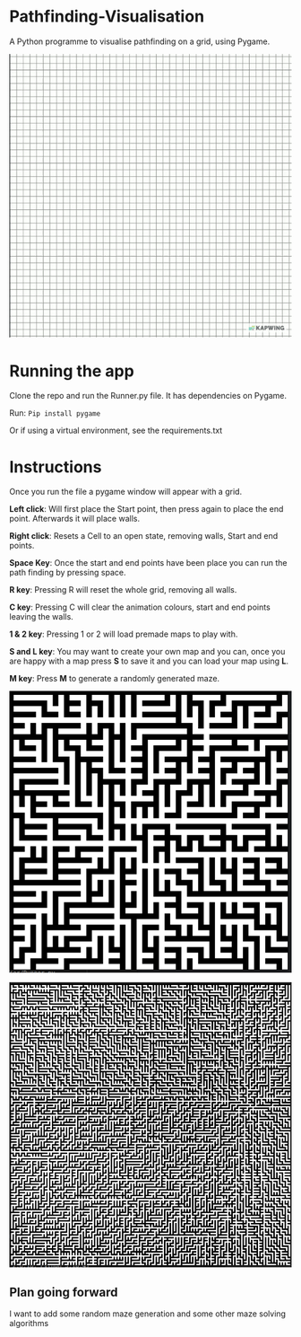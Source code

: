 # Pathfinding-Visualisation
A Python programme to visualise pathfinding on a grid, using Pygame. 

![ Alt text](https://github.com/smithc36-tcd/Pathfinding-Visualisation/blob/master/Images/PathFinder.gif)

# Running the app 
Clone the repo and run the Runner.py file.
It has dependencies on Pygame.
 
Run: 
`Pip install pygame`

Or if using a virtual environment, see the requirements.txt 

# Instructions
Once you run the file a pygame window will appear with a grid.

**Left click**: Will first place the Start point, then press again to place the end point. 
Afterwards it will place walls. 

**Right click**: Resets a Cell to an open state, removing walls, Start and end points.

**Space Key**: Once the start and end points have been place you can run the path finding by pressing space. 

**R key**: Pressing R will reset the whole grid, removing all walls.

**C key**: Pressing C will clear the animation colours, start and end points leaving the walls. 

**1 & 2 key**: Pressing 1 or 2 will load premade maps to play with.

**S and L key**: You may want to create your own map and you can, once you are happy with a map press **S** to save it and you can load your map using **L**.

**M key**: Press **M** to generate a randomly generated maze.

![ Alt text](https://github.com/smithc36-tcd/Pathfinding-Visualisation/blob/master/Images/maze50x50.png)

![ Alt text](https://github.com/smithc36-tcd/Pathfinding-Visualisation/blob/master/Images/maze200x200.png)

## Plan going forward
I want to add some random maze generation and some other maze solving algorithms 

